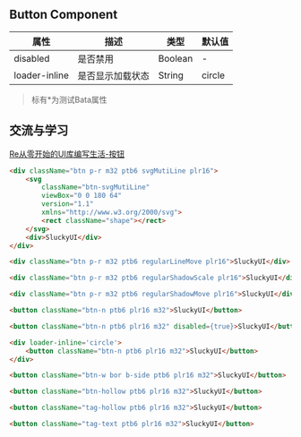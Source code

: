 <!--
 * @Description: In User Settings Edit
 * @Author: your name
 * @Date: 2019-09-09 20:22:22
 * @LastEditTime: 2019-10-06 16:40:39
 * @LastEditors: Please set LastEditors
 -->
## Button Component

| 属性          | 描述             | 类型    | 默认值 |
| ------------- | ---------------- | ------- | ------ |
| disabled      | 是否禁用         | Boolean | -      |
| loader-inline | 是否显示加载状态 | String  | circle |
> 标有*为测试Bata属性

## 交流与学习

[Re从零开始的UI库编写生活-按钮](https://juejin.im/post/5cd4dd15f265da03914d7d07)

``` html
<div className="btn p-r m32 ptb6 svgMutiLine plr16">
    <svg
        className="btn-svgMutiLine"
        viewBox="0 0 180 64"
        version="1.1"
        xmlns="http://www.w3.org/2000/svg">
        <rect className="shape"></rect>
    </svg>
    <div>SluckyUI</div>
</div>

<div className="btn p-r m32 ptb6 regularLineMove plr16">SluckyUI</div>

<div className="btn p-r m32 ptb6 regularShadowScale plr16">SluckyUI</div>

<div className="btn p-r m32 ptb6 regularShadowMove plr16">SluckyUI</div>

<button className="btn-n ptb6 plr16 m32">SluckyUI</button>

<button className="btn-n ptb6 plr16 m32" disabled={true}>SluckyUI</button>

<div loader-inline='circle'>
    <button className="btn-n ptb6 plr16 m32">SluckyUI</button>
</div>

<button className="btn-w bor b-side ptb6 plr16 m32">SluckyUI</button>

<button className="btn-hollow ptb6 plr16 m32">SluckyUI</button>

<button className="tag-hollow ptb6 plr16 m32">SluckyUI</button>

<button className="tag-text ptb6 plr16 m32">SluckyUI</button>
```
